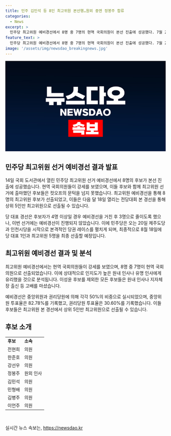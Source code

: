 ```yaml
---
title: 민주 김민석 등 8인 최고위원 본선행…원외 중엔 정봉주 합류
categories:
  - News
excerpt: >
  민주당 최고위원 예비경선에서 8명 중 7명의 현역 국회의원이 본선 진출에 성공했다. 7월 20일 제주·인천 시작으로 8월 18일 잠실서 지도부 최종 선출될 예정이며, 후보들은 손을 들어 당원들에게 인사하고 있다. 이번 예비경선에서는 현역 의원이 강세를 보였고, 권리당원 투표의 반영비율이 50%에 달해 상대적으로 인지도가 높은 후보들에게 유리했다. 8명의 본선 진출자들은 8월 18일 열리는 전당대회 본 경선을 통해 상위 5인만 최고위원으로 선출될 수 있다. (총 글자수: 731자)
feature_text: >
  민주당 최고위원 예비경선에서 8명 중 7명의 현역 국회의원이 본선 진출에 성공했다. 7월 20일 제주·인천 시작으로 8월 18일 잠실서 지도부 최종 선출될 예정이며, 후보들은 손을 들어 당원들에게 인사하고 있다. 이번 예비경선에서는 현역 의원이 강세를 보였고, 권리당원 투표의 반영비율이 50%에 달해 상대적으로 인지도가 높은 후보들에게 유리했다. 8명의 본선 진출자들은 8월 18일 열리는 전당대회 본 경선을 통해 상위 5인만 최고위원으로 선출될 수 있다. (총 글자수: 731자)
image: '/assets/img/newsdao_breakingnews.jpg'
---
```


<p><img src="/assets/img/newsdao_breakingnews.jpg" alt="cryptoinkorea 속보" /></p>

<h2 data-ke-size="size26">민주당 최고위원 선거 예비경선 결과 발표</h2>

<p data-ke-size="size16">14일 국회 도서관에서 열린 민주당 최고위원 선거 예비경선에서 8명의 후보가 본선 진출에 성공했습니다. 현역 국회의원들이 강세를 보였으며, 이들 후보와 함께 최고위원 선거에 출마했던 후보들은 컷오프의 문턱을 넘지 못했습니다. 최고위원 예비경선을 통해 8명의 최고위원 후보가 선출되었고, 이들은 다음 달 18일 열리는 전당대회 본 경선을 통해 상위 5인만 최고위원으로 선출될 수 있습니다.</p>

<p data-ke-size="size16">당 대표 경선은 후보자가 4명 이상일 경우 예비경선을 거친 후 3명으로 줄이도록 했으나, 이번 선거에는 예비경선이 진행되지 않았습니다. 이에 민주당은 오는 20일 제주도당과 인천시당을 시작으로 본격적인 당권 레이스를 펼치게 되며, 최종적으로 8월 18일에 당 대표 1인과 최고위원 5명을 최종 선출할 예정입니다.</p>

<h2 data-ke-size="size26">최고위원 예비경선 결과 및 분석</h2>

<p data-ke-size="size16">최고위원 예비경선에서는 현역 국회의원들이 강세를 보였으며, 8명 중 7명이 현역 국회의원으로 선출되었습니다. 이에 상대적으로 인지도가 높은 원내 인사나 유명 인사에게 유리했을 것으로 분석됩니다. 이성윤 후보를 제외한 모든 후보들은 원내 인사나 지자체장 출신 등 고배를 마셨습니다.</p>

<p data-ke-size="size16">예비경선은 중앙위원과 권리당원에 의해 각각 50%의 비중으로 실시되었으며, 중앙위원 투표율은 82.78%를 기록했고, 권리당원 투표율은 30.60%를 기록했습니다. 이들 후보들은 최고위원 본 경선에서 상위 5인만 최고위원으로 선출될 수 있습니다.</p>

<h2 data-ke-size="size26">후보 소개</h2>

<table>
    <tr>
        <td><b>후보</b></td>
        <td><b>소속</b></td>
    </tr>
    <tr>
        <td>전현희</td>
        <td>의원</td>
    </tr>
    <tr>
        <td>한준호</td>
        <td>의원</td>
    </tr>
    <tr>
        <td>강선우</td>
        <td>의원</td>
    </tr>
    <tr>
        <td>정봉주</td>
        <td>원외 인사</td>
    </tr>
    <tr>
        <td>김민석</td>
        <td>의원</td>
    </tr>
    <tr>
        <td>민형배</td>
        <td>의원</td>
    </tr>
    <tr>
        <td>김병주</td>
        <td>의원</td>
    </tr>
    <tr>
        <td>이언주</td>
        <td>의원</td>
    </tr>
</table>

<p data-ke-size="size16">&nbsp;</p>
실시간 뉴스 속보는, <a href="https://newsdao.kr" rel="dofollow">https://newsdao.kr</a>


